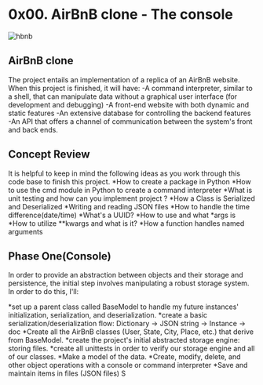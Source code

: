 # 0x00. AirBnB clone - The console
![hbnb](https://github.com/MuSnr/AirBnB_clone/assets/108272722/ec78ff0d-60b4-4b3f-ad7a-0ff76110939d)

## AirBnB clone
The project entails an implementation of a replica of an AirBnB website. When this project is finished, it will have:
-A command interpreter, similar to a shell, that can manipulate data without a graphical user interface (for development and debugging)
-A front-end website with both dynamic and static features
-An extensive database for controlling the backend features
-An API that offers a channel of communication between the system's front and back ends.

## Concept Review
It is helpful to keep in mind the following ideas as you work through this code base to finish this project.
*How to create a package in Python
*How to use the cmd module in Python to create a command interpreter
*What is unit testing and how can you implement project ?
*How a Class is Serialized and Deserialized
*Writing and reading JSON files
*How to handle the time difference(date/time)
*What's a UUID?
*How to use and what *args is
*How to utilize **kwargs and what is it?
*How a function handles named arguments

## Phase One(Console)
In order to provide an abstraction between objects and their storage and persistence, the initial step involves manipulating a robust storage system. In order to do this, I'll:

*set up a parent class called BaseModel to handle my future instances' initialization, serialization, and deserialization.
*create a basic serialization/deserialization flow: Dictionary \-> JSON string \-> Instance \-> doc
*Create all the AirBnB classes (User, State, City, Place, etc.) that derive from BaseModel.
*create the project's initial abstracted storage engine: storing files.
*create all unittests in order to verify our storage engine and all of our classes.
*Make a model of the data.
*Create, modify, delete, and other object operations with a console or command interpreter
*Save and maintain items in files (JSON files) S

